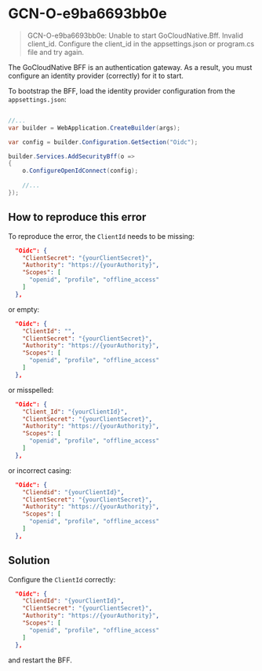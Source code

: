 # GCN-O-e9ba6693bb0e

> GCN-O-e9ba6693bb0e: Unable to start GoCloudNative.Bff. Invalid client_id. Configure the client_id in the appsettings.json or program.cs file and try again.

The GoCloudNative BFF is an authentication gateway. As a result, you must configure an identity provider (correctly) for it to start.

To bootstrap the BFF, load the identity provider configuration from the `appsettings.json`:

```csharp

//...
var builder = WebApplication.CreateBuilder(args);

var config = builder.Configuration.GetSection("Oidc");

builder.Services.AddSecurityBff(o =>
{
    o.ConfigureOpenIdConnect(config);
    
    //...
});
```

## How to reproduce this error

To reproduce the error, the `ClientId` needs to be missing:

```json
  "Oidc": {
    "ClientSecret": "{yourClientSecret}",
    "Authority": "https://{yourAuthority}",
    "Scopes": [
      "openid", "profile", "offline_access"
    ]
  },
```

or empty:

```json
  "Oidc": {
    "ClientId": "",
    "ClientSecret": "{yourClientSecret}",
    "Authority": "https://{yourAuthority}",
    "Scopes": [
      "openid", "profile", "offline_access"
    ]
  },
```

or misspelled:

```json
  "Oidc": {
    "Client_Id": "{yourClientId}",
    "ClientSecret": "{yourClientSecret}",
    "Authority": "https://{yourAuthority}",
    "Scopes": [
      "openid", "profile", "offline_access"
    ]
  },
```

or incorrect casing:

```json
  "Oidc": {
    "Cliendid": "{yourClientId}",
    "ClientSecret": "{yourClientSecret}",
    "Authority": "https://{yourAuthority}",
    "Scopes": [
      "openid", "profile", "offline_access"
    ]
  },
```

## Solution
Configure the `ClientId` correctly:

```json
  "Oidc": {
    "CliendId": "{yourClientId}",
    "ClientSecret": "{yourClientSecret}",
    "Authority": "https://{yourAuthority}",
    "Scopes": [
      "openid", "profile", "offline_access"
    ]
  },
```

and restart the BFF.